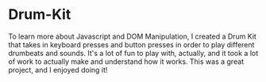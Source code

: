# Drum-Kit
To learn more about Javascript and DOM Manipulation, I created a Drum Kit that takes in keyboard presses and button presses in order to play different drumbeats and sounds. It's a lot of fun to play with, actually, and it took a lot of work to actually make and understand how it works. This was a great project, and I enjoyed doing it!

